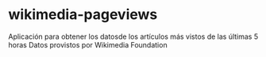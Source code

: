 # wikimedia-pageviews
Aplicación para obtener los datosde los artículos más vistos de las últimas 5 horas
Datos provistos por Wikimedia Foundation
